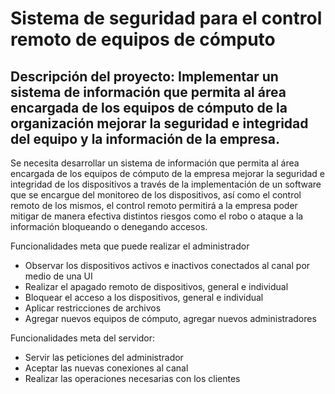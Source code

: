 ﻿# Sistema de seguridad para el control remoto de equipos de cómputo
 
 ## Descripción del proyecto: Implementar un sistema de información que permita al área encargada de los equipos de cómputo de la organización mejorar la seguridad e integridad del equipo y la información de la empresa.
 
 
 Se necesita desarrollar un sistema de información que permita al área encargada de los equipos de cómputo de la empresa mejorar la seguridad e integridad de los dispositivos a través de la implementación de un software que se encargue del monitoreo de los dispositivos, así como el control remoto de los mismos, el control remoto permitirá a la empresa poder mitigar de manera efectiva distintos riesgos como el robo o ataque a la información bloqueando o denegando accesos.

Funcionalidades meta que puede realizar el administrador
* Observar los dispositivos activos e inactivos conectados al canal por medio de una UI
* Realizar el apagado remoto de dispositivos, general e individual
* Bloquear el acceso a los dispositivos, general e individual
* Aplicar restricciones de archivos
* Agregar nuevos equipos de cómputo, agregar nuevos administradores

Funcionalidades meta del servidor:
* Servir las peticiones del administrador
* Aceptar las nuevas conexiones al canal
* Realizar las operaciones necesarias con los clientes



